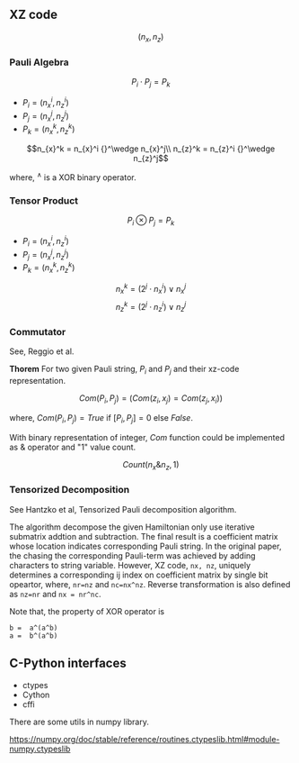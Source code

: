 ## XZ code

$$(n_x, n_z)$$

### Pauli Algebra

$$P_i \cdot P_j = P_k$$

* $P_i = (n_{x}^i, n_{z}^i)$
* $P_j = (n_{x}^j, n_{z}^j)$
* $P_k = (n_{x}^k, n_{z}^k)$

$$n_{x}^k = n_{x}^i {}^\wedge n_{x}^j\\ n_{z}^k = n_{z}^i {}^\wedge n_{z}^j$$

where, ${}^\wedge$ is a XOR binary operator.

### Tensor Product

$$P_i \otimes P_j = P_k$$

* $P_i = (n_{x}^i, n_{z}^i)$
* $P_j = (n_{x}^j, n_{z}^j)$
* $P_k = (n_{x}^k, n_{z}^k)$

$$n_{x}^k = (2^j \cdot n_{x}^i)\vee n_{x}^j$$
$$n_{z}^k = (2^j \cdot n_{z}^i)\vee n_{z}^j$$

### Commutator

See, Reggio et al.

**Thorem**
For two given Pauli string, $P_i$ and $P_j$ and their xz-code representation. 

$$Com(P_i, P_j) = (Com(z_i, x_j) = Com(z_j, x_i))$$

where, $Com(P_i, P_j) = True$ if $[P_i, P_j] =0$ else $False$.

With binary representation of integer, $Com$ function could be implemented as $\&$ operator and "1" value count.

$$Count(n_x \& n_z, 1)$$

### Tensorized Decomposition

See Hantzko et al, Tensorized Pauli decomposition algorithm.

The algorithm decompose the given Hamiltonian only use iterative submatrix addtion and subtraction. The final result is a coefficient matrix whose location indicates corresponding Pauli string. 
In the original paper, the chasing the corresponding Pauli-term was achieved by adding characters to string variable.
However, XZ code, `nx, nz`, uniquely determines a corresponding ij index on coefficient matrix by single bit opeartor, where, `nr=nz` and `nc=nx^nz`. 
Reverse transformation is also defined as `nz=nr` and `nx = nr^nc`.

Note that, the property of XOR operator is

```
b =  a^(a^b)
a =  b^(a^b)
```


## C-Python interfaces

* ctypes
* Cython
* cffi

There are some utils in numpy library.

https://numpy.org/doc/stable/reference/routines.ctypeslib.html#module-numpy.ctypeslib